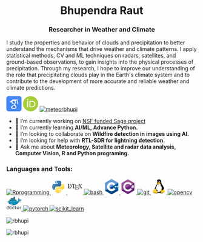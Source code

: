 <h1 align="center"> Bhupendra Raut</h1>
<h3 align="center">Researcher in Weather and Climate </h3>

I study the properties and behavior of clouds and precipitation to better understand the mechanisms that drive weather and climate patterns. I apply statistical methods, CV and ML techniques on radars, satellites, and ground-based observations, to gain insights into the physical processes of precipitation. Through my research, I hope to improve our understanding of the role that precipitating clouds play in the Earth's climate system and to contribute to the development of more accurate and reliable weather and climate predictions.

<p align="left"> <a href="https://scholar.google.co.in/citations?user=vZrPu8oAAAAJ&hl=en" target="blank"><img src="https://github.com/edent/SuperTinyIcons/blob/master/images/svg/google_scholar.svg" alt="Google Scholar" width="40" height="40" /></a>  <a href="https://orcid.org/0000-0001-5598-1393" target="blank"><img src="https://github.com/edent/SuperTinyIcons/blob/master/images/svg/orcid.svg" alt="ORCID" width="40" height="40" /></a>  <a href="https://twitter.com/meteorbhupi" target="blank"><img src="https://img.shields.io/twitter/follow/meteorbhupi?logo=twitter&style=for-the-badge" alt="meteorbhupi" /></a> </p>

- 🔭 I’m currently working on [NSF funded Sage project](https://sagecontinuum.org/)
- 🌱 I’m currently learning **AI/ML, Advance Python.**
- 👯 I’m looking to collaborate on **Wildfire detection in images using AI.**
- 🤝 I’m looking for help with **RTL-SDR for lightning detection.**
- 💬 Ask me about **Meteorology, Satellite and radar data analysis, Computer Vision, R and Python programing.**


<h3 align="left">Languages and Tools:</h3>
<p align="left"> <a href="https://www.r-project.org/" target="_blank" rel="noreferrer"> <img src="https://www.vectorlogo.zone/logos/r-project/r-project-official.svg" alt="Rprogramming" width="40" height="40"/> </a>  <a href="https://www.python.org" target="_blank" rel="noreferrer"> <img src="https://raw.githubusercontent.com/devicons/devicon/master/icons/python/python-original.svg" alt="python" width="40" height="40"/> </a> <a href="https://www.latex-project.org/" target="_blank" rel="noreferrer"> <img src="https://github.com/devicons/devicon/blob/master/icons/latex/latex-original.svg" alt="LaTeX" width="40" height="40"/> </a>  <a href="https://www.gnu.org/software/bash/" target="_blank" rel="noreferrer"> <img src="https://www.vectorlogo.zone/logos/gnu_bash/gnu_bash-icon.svg" alt="bash" width="40" height="40"/> </a> <a href="https://www.w3schools.com/cpp/" target="_blank" rel="noreferrer"> <img src="https://raw.githubusercontent.com/devicons/devicon/master/icons/cplusplus/cplusplus-original.svg" alt="cplusplus" width="40" height="40"/> </a> <a href="https://www.w3schools.com/cs/" target="_blank" rel="noreferrer"> <img src="https://raw.githubusercontent.com/devicons/devicon/master/icons/csharp/csharp-original.svg" alt="csharp" width="40" height="40"/> </a> <a href="https://git-scm.com/" target="_blank" rel="noreferrer"> <img src="https://www.vectorlogo.zone/logos/git-scm/git-scm-icon.svg" alt="git" width="40" height="40"/> </a> <a href="https://www.linux.org/" target="_blank" rel="noreferrer"> <img src="https://raw.githubusercontent.com/devicons/devicon/master/icons/linux/linux-original.svg" alt="linux" width="40" height="40"/> </a> <a href="https://opencv.org/" target="_blank" rel="noreferrer"> <img src="https://www.vectorlogo.zone/logos/opencv/opencv-icon.svg" alt="opencv" width="40" height="40"/> </a><a href="https://www.docker.com/" target="_blank" rel="noreferrer"> <img src="https://raw.githubusercontent.com/devicons/devicon/master/icons/docker/docker-original-wordmark.svg" alt="docker" width="40" height="40"/> </a> <a href="https://pytorch.org/" target="_blank" rel="noreferrer"> <img src="https://www.vectorlogo.zone/logos/pytorch/pytorch-icon.svg" alt="pytorch" width="40" height="40"/> </a> <a href="https://scikit-learn.org/" target="_blank" rel="noreferrer"> <img src="https://upload.wikimedia.org/wikipedia/commons/0/05/Scikit_learn_logo_small.svg" alt="scikit_learn" width="40" height="40"/> </a> </p>

<p><img align="center" src="https://github-readme-stats.vercel.app/api/top-langs?username=rbhupi&show_icons=true&locale=en&layout=compact" alt="rbhupi" /></p>
<p align="left"> <img src="https://komarev.com/ghpvc/?username=rbhupi&label=Profile%20views&color=0e75b6&style=flat" alt="rbhupi" /> </p>

